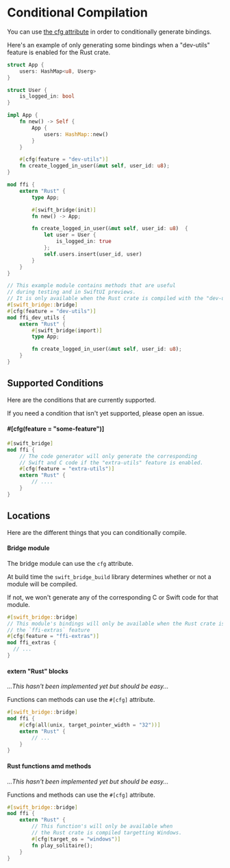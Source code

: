 # Conditional Compilation

You can use [the cfg attribute](https://doc.rust-lang.org/reference/conditional-compilation.html#the-cfg-attribute)
in order to conditionally generate bindings.

Here's an example of only generating some bindings when a "dev-utils" feature is enabled for the Rust crate.

```rust
struct App {
    users: HashMap<u8, Userg>
}

struct User {
    is_logged_in: bool
}

impl App {
	fn new() -> Self {
		App {
		    users: HashMap::new()
		}
	}

	#[cfg(feature = "dev-utils")]
	fn create_logged_in_user(&mut self, user_id: u8);
}

mod ffi {
	extern "Rust" {
	    type App;

        #[swift_bridge(init)]
	    fn new() -> App;

		fn create_logged_in_user(&mut self, user_id: u8)  {
			let user = User {
			    is_logged_in: true
			};
		    self.users.insert(user_id, user)
		}
	}
}

// This example module contains methods that are useful
// during testing and in SwiftUI previews.
// It is only available when the Rust crate is compiled with the "dev-utils" feature.
#[swift_bridge::bridge]
#[cfg(feature = "dev-utils")]
mod ffi_dev_utils {
	extern "Rust" {
	    #[swift_bridge(import)]
        type App;

        fn create_logged_in_user(&mut self, user_id: u8);
	}
}
```

## Supported Conditions

Here are the conditions that are currently supported.

If you need a condition that isn't yet supported, please open an issue.

#### #[cfg(feature = "some-feature")]

```rust
#[swift_bridge]
mod ffi {
    // The code generator will only generate the corresponding
    // Swift and C code if the "extra-utils" feature is enabled.
    #[cfg(feature = "extra-utils")]
	extern "Rust" {
        // ....
    }
}
```

## Locations

Here are the different things that you can conditionally compile.

#### Bridge module

The bridge module can use the `cfg` attribute.

At build time the `swift_bridge_build` library determines whether or not a module will be compiled.

If not, we won't generate any of the corresponding C or Swift code for that module.

```rust
#[swift_bridge::bridge]
// This module's bindings will only be available when the Rust crate is compiled with
// the `ffi-extras` feature
#[cfg(feature = "ffi-extras")]
mod ffi_extras {
  // ...
}
```

#### extern "Rust" blocks

<em>...This hasn't been implemented yet but should be easy...</em>

Functions can methods can use the `#[cfg]` attribute.

```rust
#[swift_bridge::bridge]
mod ffi {
    #[cfg(all(unix, target_pointer_width = "32"))]
	extern "Rust" {
        // ...
    }
}
```


#### Rust functions amd methods

<em>...This hasn't been implemented yet but should be easy...</em>

Functions and methods can use the `#[cfg]` attribute.

```rust
#[swift_bridge::bridge]
mod ffi {
	extern "Rust" {
	    // This function's will only be available when
        // the Rust crate is compiled targetting Windows.
        #[cfg(target_os = "windows")]
	    fn play_solitaire();
    }
}
```
